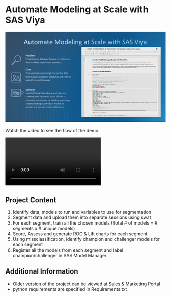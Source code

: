 # Automate Modeling at Scale with SAS Viya

![Test Image 1](automate.png)

Watch the video to see the flow of the demo.

![Sample Video](AutomateModelingSASViya.mp4)


## Project Content

1.	Identify data, models to run and variables to use for segmentation
2.	Segment data and upload them into separate sessions using swat
3.	For each segment, train all the chosen models (Total # of models = # segments x # unique models)
4.  Score, Assess and generate ROC & Lift charts for each segment
5.  Using missclassification, identify champion and challenger models for each segment
6.  Register all the models from each segment and label champion/challenger in SAS Model Manager


## Additional Information

-   [Older version](https://smportal.sas.com/products/demos/Pages/Accelerate_Modeling_VP.aspx) of the project can be viewed at Sales & Marketing Portal
-   python requirements are specified in Requirements.txt
